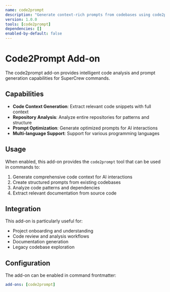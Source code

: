 ```yaml
---
name: code2prompt
description: "Generate context-rich prompts from codebases using code2prompt tool"
version: 1.0.0
tools: [code2prompt]
dependencies: []
enabled-by-default: false
---
```


# Code2Prompt Add-on

The code2prompt add-on provides intelligent code analysis and prompt generation capabilities for SuperCrew commands.

## Capabilities

- **Code Context Generation**: Extract relevant code snippets with full context
- **Repository Analysis**: Analyze entire repositories for patterns and structure
- **Prompt Optimization**: Generate optimized prompts for AI interactions
- **Multi-language Support**: Support for various programming languages

## Usage

When enabled, this add-on provides the `code2prompt` tool that can be used in commands to:

1. Generate comprehensive code context for AI interactions
2. Create structured prompts from existing codebases
3. Analyze code patterns and dependencies
4. Extract relevant documentation from source code

## Integration

This add-on is particularly useful for:
- Project onboarding and understanding
- Code review and analysis workflows
- Documentation generation
- Legacy codebase exploration

## Configuration

The add-on can be enabled in command frontmatter:
```yaml
add-ons: [code2prompt]